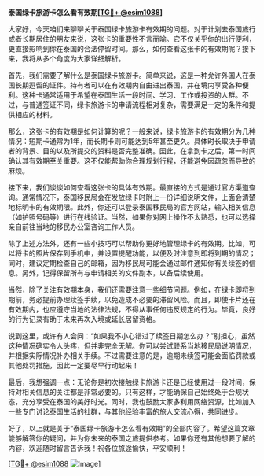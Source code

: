 **泰国绿卡旅游卡怎么看有效期[[TG💪+ @esim1088](https://t.me/s/esim1088)]**

大家好，今天咱们来聊聊关于泰国绿卡旅游卡有效期的问题。对于计划去泰国旅行或者长期居住的朋友来说，这张卡的重要性不言而喻。它不仅关乎你的出行便利，更直接影响到你在泰国的合法停留时间。那么，如何查看这张卡的有效期呢？接下来，我将从多个角度为大家详细解析。

首先，我们需要了解什么是泰国绿卡旅游卡。简单来说，这是一种允许外国人在泰国长期逗留的证件。持有者可以在有效期内自由进出泰国，并在境内享受各种便利。这种卡通常适用于希望在泰国生活一段时间、学习、工作或投资的人群。不过，与普通签证不同，绿卡旅游卡的申请流程相对复杂，需要满足一定的条件和提供相应的材料。

那么，这张卡的有效期是如何计算的呢？一般来说，绿卡旅游卡的有效期分为几种情况：短期卡通常为1年，而长期卡则可能达到5年甚至更久。具体时长取决于申请者的背景、目的以及所提交的资料是否完整准确。因此，在拿到卡之后，第一时间确认其有效期至关重要。这不仅能帮助你合理规划行程，还能避免因疏忽而导致的麻烦。

接下来，我们谈谈如何查看这张卡的具体有效期。最直接的方式是通过官方渠道查询。通常情况下，泰国移民局会在发放绿卡时附上一份详细说明文件，上面会清楚地标明卡的有效期限。此外，你还可以登录泰国移民局的官方网站，输入相关信息（如护照号码等）进行在线验证。当然，如果你对网上操作不太熟悉，也可以选择亲自前往当地的移民办公室咨询工作人员。

除了上述方法外，还有一些小技巧可以帮助你更好地管理绿卡的有效期。比如，可以将卡的照片保存到手机中，并设置提醒功能，以便及时注意到即将到期的情况；同时，建议定期检查自己的邮箱，因为移民局可能会通过邮件通知你有关续签的信息。另外，记得保留所有与申请相关的文件副本，以备后续使用。

当然，除了关注有效期本身，我们还需要注意一些细节问题。例如，在绿卡即将到期前，务必提前办理续签手续，以免造成不必要的滞留风险。而且，即使卡片还在有效期内，也应遵守当地的法律法规，不得从事任何违反规定的行为。毕竟，良好的行为记录有助于未来再次入境或延长居留资格。

说到这里，或许有人会问：“如果我不小心错过了续签日期怎么办？”别担心，虽然这种情况确实令人头疼，但并非完全无解。你可以尝试联系当地移民局说明情况，并根据实际情况补办相关手续。不过需要注意的是，逾期未续签可能会面临罚款或其他处罚措施，因此一定要尽早行动起来！

最后，我想强调一点：无论你是初次接触绿卡旅游卡还是已经使用过一段时间，保持对相关信息的关注都是非常必要的。只有这样，才能确保自己始终处于合规状态，充分享受在泰国的美好时光。同时，我也鼓励大家多利用网络资源，比如加入一些专门讨论泰国生活的社群，与其他经验丰富的旅人交流心得，共同进步。

好了，以上就是关于“泰国绿卡旅游卡怎么看有效期”的全部内容了。希望这篇文章能够解答你的疑问，并为你未来的泰国之旅提供参考。如果你还有其他想要了解的内容，欢迎随时留言告诉我！祝各位旅途愉快，平安顺利！

[[TG💪+ @esim1088](https://t.me/s/esim1088) ![Image](https://i.postimg.cc/4NQfJmqS/Snipaste-2025-05-13-00-14-12.png)]